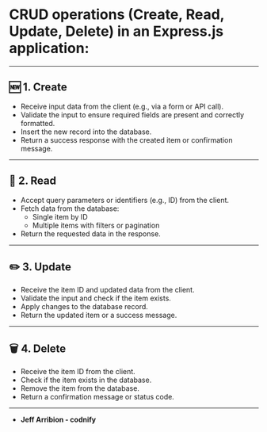 # **CRUD operations** (Create, Read, Update, Delete) in an Express.js application:

---

## 🆕 1. Create

- Receive input data from the client (e.g., via a form or API call).
- Validate the input to ensure required fields are present and correctly formatted.
- Insert the new record into the database.
- Return a success response with the created item or confirmation message.

---

## 📖 2. Read

- Accept query parameters or identifiers (e.g., ID) from the client.
- Fetch data from the database:
  - Single item by ID
  - Multiple items with filters or pagination
- Return the requested data in the response.

---

## ✏️ 3. Update

- Receive the item ID and updated data from the client.
- Validate the input and check if the item exists.
- Apply changes to the database record.
- Return the updated item or a success message.

---

## 🗑️ 4. Delete

- Receive the item ID from the client.
- Check if the item exists in the database.
- Remove the item from the database.
- Return a confirmation message or status code.

---

- **Jeff Arribion - codnify**
